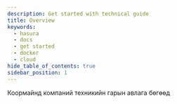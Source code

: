 ```yaml
---
description: Get started with technical guide
title: Overview
keywords:
  - hasura
  - docs
  - get started
  - docker
  - cloud
hide_table_of_contents: true
sidebar_position: 1
---
```


Коормайнд компаний техникийн гарын авлага бөгөөд
